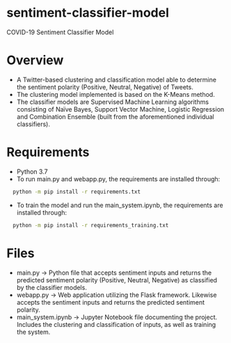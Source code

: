 # sentiment-classifier-model
COVID-19 Sentiment Classifier Model

# Overview
* A Twitter-based clustering and classification model able to determine the sentiment polarity (Positive, Neutral, Negative) of Tweets.
* The clustering model implemented is based on the K-Means method.
* The classifier models are Supervised Machine Learning algorithms consisting of Naïve Bayes, Support Vector Machine, Logistic Regression and Combination Ensemble (built from the aforementioned individual classifiers).

# Requirements
* Python 3.7
* To run main.py and webapp.py, the requirements are installed through:
```sh
  python -m pip install -r requirements.txt
```
* To train the model and run the main_system.ipynb, the requirements are installed through:
```sh
  python -m pip install -r requirements_training.txt
```

# Files
* main.py -> Python file that accepts sentiment inputs and returns the predicted sentiment polarity (Positive, Neutral, Negative) as classified by the classifier models.
* webapp.py -> Web application utilizing the Flask framework. Likewise accepts the sentiment inputs and returns the predicted
sentiment polarity.
* main_system.ipynb -> Jupyter Notebook file documenting the project. Includes the clustering and classification of inputs, as well as training the system.